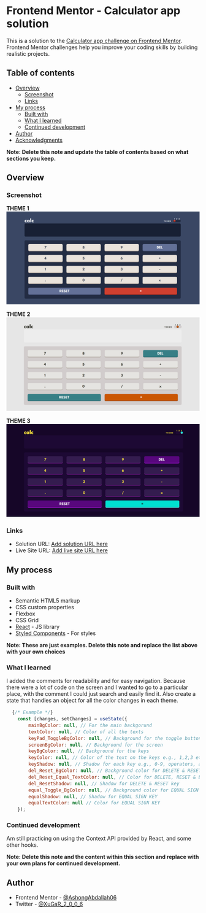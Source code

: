 # Frontend Mentor - Calculator app solution

This is a solution to the [Calculator app challenge on Frontend Mentor](https://www.frontendmentor.io/challenges/calculator-app-9lteq5N29). Frontend Mentor challenges help you improve your coding skills by building realistic projects. 

## Table of contents

- [Overview](#overview)
  - [Screenshot](#screenshot)
  - [Links](#links)
- [My process](#my-process)
  - [Built with](#built-with)
  - [What I learned](#what-i-learned)
  - [Continued development](#continued-development)
- [Author](#author)
- [Acknowledgments](#acknowledgments)

**Note: Delete this note and update the table of contents based on what sections you keep.**

## Overview

### Screenshot

**THEME 1**
![](./public/Screenshots/theme-1.png)

**THEME 2**
![](./public/Screenshots/theme-2.png)

**THEME 3**
![](./public/Screenshots/theme-3.png)

### Links

- Solution URL: [Add solution URL here](https://your-solution-url.com)
- Live Site URL: [Add live site URL here](https://your-live-site-url.com)

## My process

### Built with

- Semantic HTML5 markup
- CSS custom properties
- Flexbox
- CSS Grid
- [React](https://reactjs.org/) - JS library
- [Styled Components](https://styled-components.com/) - For styles

**Note: These are just examples. Delete this note and replace the list above with your own choices**

### What I learned
I added the comments for readability and for easy navigation.
Because there were a lot of code on the screen and I wanted to go to a particular place, with the comment I could just search and easily find it. Also create a state that handles an object for all the color changes in each theme. 
```js
  {/* Example */}
    const [changes, setChanges] = useState({
        mainBgColor: null, // For the main backgorund
        textColor: null, // Color of all the texts
        keyPad_ToggleBgColor: null, // Background for the toggle button and the keypad
        screenBgColor: null, // Background for the screen
        keyBgColor: null, // Background for the keys
        keyColor: null, // Color of the text on the keys e.g., 1,2,3 etc
        keyShadow: null, // Shadow for each key e.g., 0-9, operators, and point
        del_Reset_BgColor: null, // Background color for DELETE & RESET KEY
        del_Reset_Equal_TextColor: null, // Color for DELETE, RESET & EQUAL SIGN KEY
        del_ResetShadow: null, // Shadow for DELETE & RESET key
        equal_Toggle_BgColor: null, // Background color for EQUAL SIGN KEY
        equalShadow: null, // Shadow for EQUAL SIGN KEY
        equalTextColor: null // Color for EQUAL SIGN KEY
    });
``` 

### Continued development
Am still practicing on using the Context API provided by React, and some other hooks.

**Note: Delete this note and the content within this section and replace with your own plans for continued development.**


## Author

<!-- - Website - [Add your name here](https://www.your-site.com) -->
- Frontend Mentor - [@AshongAbdallah06](https://www.frontendmentor.io/profile/AshongAbdallah06)
- Twitter - [@XuGaR_2_0_0_6](https://twitter.com/XuGaR_2_0_0_6)
